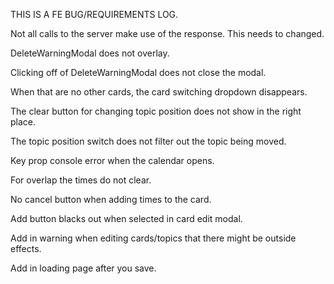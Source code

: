 THIS IS A FE BUG/REQUIREMENTS LOG. 

Not all calls to the server make use of the response. This needs to changed. 

DeleteWarningModal does not overlay.

Clicking off of DeleteWarningModal does not close the modal.

When that are no other cards, the card switching dropdown disappears. 

The clear button for changing topic position does not show in the right place. 

The topic position switch does not filter out the topic being moved. 

Key prop console error when the calendar opens.

For overlap the times do not clear. 

No cancel button when adding times to the card.

Add button blacks out when selected in card edit modal.

Add in warning when editing cards/topics that there might be outside effects. 

Add in loading page after you save. 

